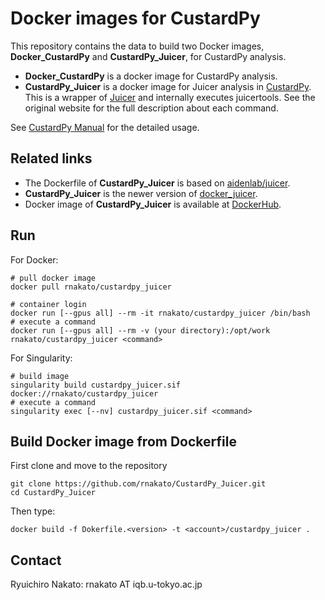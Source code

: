 # Docker images for CustardPy

This repository contains the data to build two Docker images, **Docker_CustardPy** and **CustardPy_Juicer**, for CustardPy analysis.
* **Docker_CustardPy** is a docker image for CustardPy analysis. 
* **CustardPy_Juicer** is a docker image for Juicer analysis in [CustardPy](https://github.com/rnakato/CustardPy). This is a wrapper of [Juicer](https://github.com/aidenlab/juicer/wiki) and internally executes juicertools. See the original website for the full description about each command.

See [CustardPy Manual](https://custardpy.readthedocs.io/en/latest/) for the detailed usage.

## Related links

- The Dockerfile of **CustardPy_Juicer** is based on [aidenlab/juicer](https://hub.docker.com/r/aidenlab/juicer).
- **CustardPy_Juicer** is the newer version of [docker_juicer](https://github.com/rnakato/docker_juicer).
- Docker image of **CustardPy_Juicer** is available at [DockerHub](https://hub.docker.com/r/rnakato/custardpy_juicer).

## Run

For Docker:

    # pull docker image
    docker pull rnakato/custardpy_juicer 

    # container login
    docker run [--gpus all] --rm -it rnakato/custardpy_juicer /bin/bash
    # execute a command
    docker run [--gpus all] --rm -v (your directory):/opt/work rnakato/custardpy_juicer <command>

For Singularity:

    # build image
    singularity build custardpy_juicer.sif docker://rnakato/custardpy_juicer
    # execute a command
    singularity exec [--nv] custardpy_juicer.sif <command>

## Build Docker image from Dockerfile
First clone and move to the repository

    git clone https://github.com/rnakato/CustardPy_Juicer.git
    cd CustardPy_Juicer

Then type:

    docker build -f Dokerfile.<version> -t <account>/custardpy_juicer .

## Contact

Ryuichiro Nakato: rnakato AT iqb.u-tokyo.ac.jp
